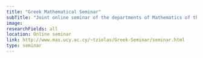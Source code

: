 ```yaml
---
title: "Greek Mathematical Seminar"
subTitle: "Joint online seminar of the departments of Mathematics of the University of Athens, the University of Crete, the University of Cyprus, the University of Ioannina, the  University of Patras and the Aristotle University of Thessaloniki"
image:
researchFields: all
location: Online seminar
link: http://www.mas.ucy.ac.cy/~tziolas/Greek-Seminar/seminar.html
type: seminar
---
```

